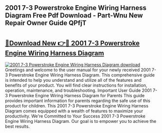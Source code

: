 ## 2001 7-3 Powerstroke Engine Wiring Harness Diagram Free Pdf Download - Part-Wnu New Repair Owner Guide QPfjT

# <h2><a href="http://dfk0l5.blite.top/?on=2001+7-3+Powerstroke+Engine+Wiring+Harness+Diagram">🔗Download New 👉🔴 2001 7-3 Powerstroke Engine Wiring Harness Diagram</a></h2>

[![2001 7-3 Powerstroke Engine Wiring Harness Diagram download](https://i.imgur.com/lujVjoI.png)](http://dfk0l5.blite.top/?on=2001+7-3+Powerstroke+Engine+Wiring+Harness+Diagram)
Greetings and welcome to the user manual for your newly received 2001 7-3 Powerstroke Engine Wiring Harness Diagram. This comprehensive guide is intended to help you understand and utilize all of the features and benefits of your product. You will find clear instructions for installation, operation, maintenance, and troubleshooting. Important User Guide 2001 7-3 Powerstroke Engine Wiring Harness Diagram for Parents This guide provides important information for parents regarding the safe use of this product for children. This 2001 7-3 Powerstroke Engine Wiring Harness Diagram comes equipped with a wealth of features to maximize your productivity. We're Committed to Your Success 2001 7-3 Powerstroke Engine Wiring Harness Diagram. Our goal is to empower you to achieve the best results.
